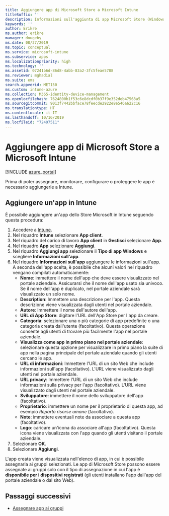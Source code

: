 ```yaml
---
title: Aggiungere app di Microsoft Store a Microsoft Intune
titleSuffix: ''
description: Informazioni sull'aggiunta di app Microsoft Store (Windows Store) a Microsoft Intune.
keywords: ''
author: Erikre
ms.author: erikre
manager: dougeby
ms.date: 08/27/2019
ms.topic: conceptual
ms.service: microsoft-intune
ms.subservice: apps
ms.localizationpriority: high
ms.technology: ''
ms.assetid: 07241b6d-86d8-4abb-83a2-3fc5feae5788
ms.reviewer: mghadial
ms.suite: ems
search.appverid: MET150
ms.custom: intune-azure
ms.collection: M365-identity-device-management
ms.openlocfilehash: 7624800b1f53c6e8dcdf0b37f9e352deb47563a5
ms.sourcegitcommit: 9013f7442bbface78feecde2922e8e546a622c16
ms.translationtype: HT
ms.contentlocale: it-IT
ms.lasthandoff: 10/16/2019
ms.locfileid: "72497511"
---
```

# <a name="add-microsoft-store-apps-to-microsoft-intune"></a>Aggiungere app di Microsoft Store a Microsoft Intune

[!INCLUDE [azure_portal](../includes/azure_portal.md)]

Prima di poter assegnare, monitorare, configurare o proteggere le app è necessario aggiungerle a Intune. 

## <a name="add-an-app-to-intune"></a>Aggiungere un'app in Intune
È possibile aggiungere un'app dello Store Microsoft in Intune seguendo questa procedura:

1. Accedere a [Intune](https://go.microsoft.com/fwlink/?linkid=2090973).
3. Nel riquadro **Intune** selezionare **App client**.
4. Nel riquadro del carico di lavoro **App client** in **Gestisci** selezionare **App**.
5. Nel riquadro **App** selezionare **Aggiungi**.
6. Nel riquadro **Aggiungi app** selezionare il **Tipo di app** **Windows** e scegliere **Informazioni sull'app**.
7. Nel riquadro **Informazioni sull'app** aggiungere le informazioni sull'app. A seconda dell'app scelta, è possibile che alcuni valori nel riquadro vengano compilati automaticamente:
    - **Nome**: immettere il nome dell'app che deve essere visualizzato nel portale aziendale. Assicurarsi che il nome dell'app usato sia univoco. Se il nome dell'app è duplicato, nel portale aziendale sarà visualizzato un solo nome.
    - **Description**: Immettere una descrizione per l'app. Questa descrizione viene visualizzata dagli utenti nel portale aziendale.
    - **Autore**: Immettere il nome dell'autore dell'app.
    - **URL di App Store**: digitare l'URL dell'App Store per l'app da creare.
    - **Categoria**: selezionare una o più categorie di app predefinite o una categoria creata dall'utente (facoltativo). Questa operazione consente agli utenti di trovare più facilmente l'app nel portale aziendale.
    - **Visualizza come app in primo piano nel portale aziendale**: selezionare questa opzione per visualizzare in primo piano la suite di app nella pagina principale del portale aziendale quando gli utenti cercano le app.
    - **URL di informazioni**: Immettere l'URL di un sito Web che include informazioni sull'app (facoltativo). L'URL viene visualizzato dagli utenti nel portale aziendale.
    - **URL privacy**: Immettere l'URL di un sito Web che include informazioni sulla privacy per l'app (facoltativo). L'URL viene visualizzato dagli utenti nel portale aziendale.
    - **Sviluppatore**: immettere il nome dello sviluppatore dell'app (facoltativo).
    - **Proprietario**: immettere un nome per il proprietario di questa app, ad esempio *Reparto risorse umane* (facoltativo).
    - **Note**: immettere eventuali note da associare a questa app (facoltativo).
    - **Logo**: caricare un'icona da associare all'app (facoltativo). Questa icona viene visualizzata con l'app quando gli utenti visitano il portale aziendale.
8. Selezionare **OK**.
9. Selezionare **Aggiungi**.

L'app creata viene visualizzata nell'elenco di app, in cui è possibile assegnarla ai gruppi selezionati. Le app di Microsoft Store possono essere assegnate ai gruppi solo con il tipo di assegnazione in cui l'app è **disponibile per i dispositivi registrati** (gli utenti installano l'app dall'app del portale aziendale o dal sito Web).

## <a name="next-steps"></a>Passaggi successivi
- [Assegnare app ai gruppi](apps-deploy.md)
